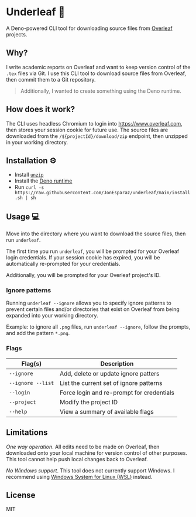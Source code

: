 # Underleaf :fallen_leaf:

A Deno-powered CLI tool for downloading source files from
[Overleaf](https://www.overleaf.com/) projects.

## Why?

I write academic reports on Overleaf and want to keep version control of the
`.tex` files via Git. I use this CLI tool to download source files from
Overleaf, then commit them to a Git repository.

> Additionally, I wanted to create something using the Deno runtime.

## How does it work?

The CLI uses headless Chromium to login into https://www.overleaf.com, then
stores your session cookie for future use. The source files are downloaded from
the `/${projectId}/download/zip` endpoint, then unzipped in your working
directory.

## Installation :gear:

- Install [`unzip`](https://linux.die.net/man/1/unzip)
- Install the
  [Deno runtime](https://deno.land/manual/getting_started/installation)
- Run
  `curl -s https://raw.githubusercontent.com/JonEsparaz/underleaf/main/install.sh | sh`

## Usage :computer:

Move into the directory where you want to download the source files, then run
`underleaf`.

The first time you run `underleaf`, you will be prompted for your Overleaf login
credentials. If your session cookie has expired, you will be automatically
re-prompted for your credentials.

Additionally, you will be prompted for your Overleaf project's ID.

### Ignore patterns

Running `underleaf --ignore` allows you to specify ignore patterns to prevent
certain files and/or directories that exist on Overleaf from being expanded into
your working directory.

Example: to ignore all `.png` files, run `underleaf --ignore`, follow the
prompts, and add the pattern `*.png`.

### Flags

| Flag(s)           | Description                               |
| ----------------- | ----------------------------------------- |
| `--ignore`        | Add, delete or update ignore patters      |
| `--ignore --list` | List the current set of ignore patterns   |
| `--login`         | Force login and re-prompt for credentials |
| `--project`       | Modify the project ID                     |
| `--help`          | View a summary of available flags         |

## Limitations

_One way operation_. All edits need to be made on Overleaf, then downloaded onto
your local machine for version control of other purposes. This tool cannot help
push local changes back to Overleaf.

_No Windows support_. This tool does not currently support Windows. I recommend
using
[Windows System for Linux (WSL)](https://docs.microsoft.com/en-us/windows/wsl/install-win10)
instead.

## License

MIT
